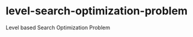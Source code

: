 level-search-optimization-problem
=================================

Level based Search Optimization Problem